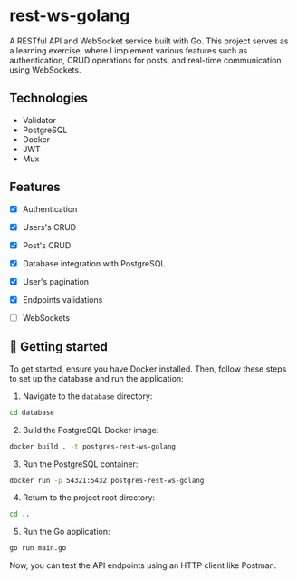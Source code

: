 # rest-ws-golang

A RESTful API and WebSocket service built with Go. This project serves as a learning exercise, where I implement various features such as authentication, CRUD operations for posts, and real-time communication using WebSockets.

## Technologies
- Validator
- PostgreSQL
- Docker
- JWT
- Mux

## Features

- [x] Authentication
- [x] Users's CRUD
- [x] Post's CRUD
- [x] Database integration with PostgreSQL
- [x] User's pagination
- [x] Endpoints validations
- [ ] WebSockets


## 🚀 Getting started
To get started, ensure you have Docker installed. Then, follow these steps to set up the database and run the application:

1. Navigate to the `database` directory: 
```sh
cd database
```
2. Build the PostgreSQL Docker image:
```sh
docker build . -t postgres-rest-ws-golang
```
3. Run the PostgreSQL container:
```sh
docker run -p 54321:5432 postgres-rest-ws-golang
```
4. Return to the project root directory:
```sh
cd ..
```
5. Run the Go application:
```sh
go run main.go
```

Now, you can test the API endpoints using an HTTP client like Postman.